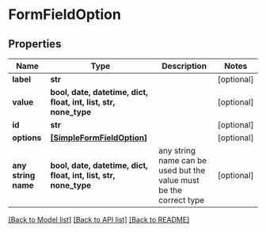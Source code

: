 # FormFieldOption


## Properties
Name | Type | Description | Notes
------------ | ------------- | ------------- | -------------
**label** | **str** |  | [optional] 
**value** | **bool, date, datetime, dict, float, int, list, str, none_type** |  | [optional] 
**id** | **str** |  | [optional] 
**options** | [**[SimpleFormFieldOption]**](SimpleFormFieldOption.md) |  | [optional] 
**any string name** | **bool, date, datetime, dict, float, int, list, str, none_type** | any string name can be used but the value must be the correct type | [optional]

[[Back to Model list]](../../README.md#documentation-for-models) [[Back to API list]](../../README.md#documentation-for-api-endpoints) [[Back to README]](../../README.md)


